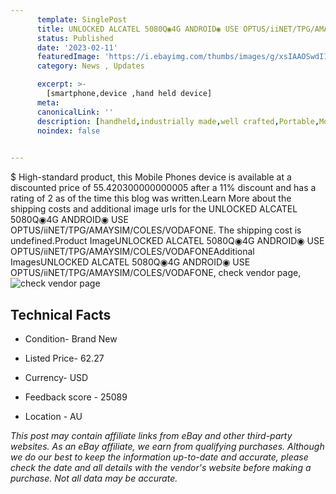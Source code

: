 ```yaml
---
      template: SinglePost
      title: UNLOCKED ALCATEL 5080Q◉4G ANDROID◉ USE OPTUS/iiNET/TPG/AMAYSIM/COLES/VODAFONE
      status: Published
      date: '2023-02-11'
      featuredImage: 'https://i.ebayimg.com/thumbs/images/g/xsIAAOSwdI1jbalI/s-l225.jpg'
      category: News , Updates

      excerpt: >-
        [smartphone,device ,hand held device]
      meta:
      canonicalLink: ''
      description: [handheld,industrially made,well crafted,Portable,Mobile,Compact,Convenient,Lightweight,Maneuverable,Man-portable,Miniature,Carriable,Hand-held,Light,Holdable,Transportable,Mobile device,Pocket-sized,On-the-go,Wireless,Cordless,Compact size,Convenient size, smartphone,device ,hand held device]
      noindex: false

        
---
```

$
    High-standard product, this Mobile Phones device is available at a discounted price of 55.420300000000005 after a 11% discount and has a rating of 2 as of the time this blog was written.Learn More about the shipping costs and additional image urls for the UNLOCKED ALCATEL 5080Q◉4G ANDROID◉ USE OPTUS/iiNET/TPG/AMAYSIM/COLES/VODAFONE. The shipping cost is undefined.Product ImageUNLOCKED ALCATEL 5080Q◉4G ANDROID◉ USE OPTUS/iiNET/TPG/AMAYSIM/COLES/VODAFONEAdditional ImagesUNLOCKED ALCATEL 5080Q◉4G ANDROID◉ USE OPTUS/iiNET/TPG/AMAYSIM/COLES/VODAFONE, check vendor page, ![check vendor page]()
    
    

 ## Technical Facts 



     
      

 - Condition- Brand New 


      

 - Listed Price- 62.27 


      

 - Currency- USD 


      

 - Feedback score - 25089 


      

 - Location - AU 


      
      

 *_This post may contain affiliate links from eBay and other third-party websites. As an eBay affiliate, we earn from qualifying purchases. Although we do our best to keep the information up-to-date and accurate, please check the date and all details with the vendor's website before making a purchase. Not all data may be accurate._*



    
    
    
    
    